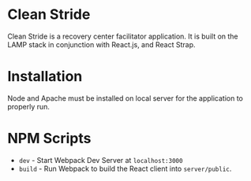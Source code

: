 # Clean Stride
Clean Stride is a recovery center facilitator application. It is built on the LAMP stack in conjunction with React.js, and React Strap.

# Installation
Node and Apache must be installed on local server for the application to properly run.

# NPM Scripts
- `dev` - Start Webpack Dev Server at `localhost:3000`
- `build` - Run Webpack to build the React client into `server/public`.
